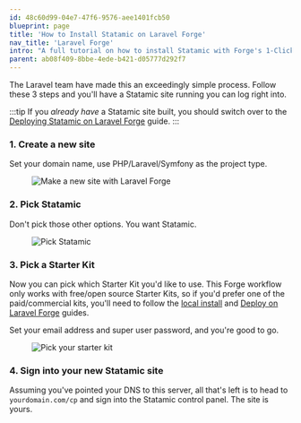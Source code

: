 ```yaml
---
id: 48c60d99-04e7-47f6-9576-aee1401fcb50
blueprint: page
title: 'How to Install Statamic on Laravel Forge'
nav_title: 'Laravel Forge'
intro: "A full tutorial on how to install Statamic with Forge's 1-Click Installer. For this walk-through, we'll assume you have a [Forge](https://forge.laravel.com) account with a server provisioned."
parent: ab08f409-8bbe-4ede-b421-d05777d292f7
---
```


The Laravel team have made this an exceedingly simple process. Follow these 3 steps and you'll have a Statamic site running you can log right into.

:::tip
If you _already have_ a Statamic site built, you should switch over to the [Deploying Statamic on Laravel Forge](/deploying/laravel-forge) guide.
:::


### 1. Create a new site

Set your domain name, use PHP/Laravel/Symfony as the project type.

<figure>
    <img src="/img/installing-forge-new-site.png" alt="Make a new site with Laravel Forge">
</figure>

### 2. Pick Statamic

Don't pick those other options. You want Statamic.

<figure>
    <img src="/img/installing-forge-pick-statamic.png" alt="Pick Statamic">
</figure>

### 3. Pick a Starter Kit

Now you can pick which Starter Kit you'd like to use. This Forge workflow only works with free/open source Starter Kits, so if you'd prefer one of the paid/commercial kits, you'll need to follow the [local install](installing/laravel-herd) and [Deploy on Laravel Forge](/deploying/laravel-forge) guides.

Set your email address and super user password, and you're good to go.

<figure>
    <img src="/img/installing-pick-kit.png" alt="Pick your starter kit">
</figure>

### 4. Sign into your new Statamic site

Assuming you've pointed your DNS to this server, all that's left is to head to `yourdomain.com/cp` and sign into the Statamic control panel. The site is yours.
